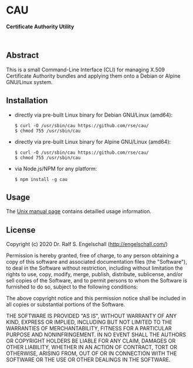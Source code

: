 
CAU
===

**Certificate Authority Utility**

<p/>
<img src="https://nodei.co/npm/cau.png?downloads=true&stars=true" alt=""/>

<p/>
<img src="https://david-dm.org/rse/cau.png" alt=""/>

Abstract
--------

This is a small Command-Line Interface (CLI) for managing X.509
Certificate Authority bundles and applying them onto a Debian or Alpine
GNU/Linux system.

Installation
------------

- directly via pre-built Linux binary for Debian GNU/Linux (amd64):

    ```
    $ curl -O /usr/sbin/cau https://github.com/rse/cau/
    $ chmod 755 /usr/sbin/cau
    ```

- directly via pre-built Linux binary for Alpine GNU/Linux (amd64):

    ```
    $ curl -O /usr/sbin/cau https://github.com/rse/cau/
    $ chmod 755 /usr/sbin/cau
    ```

- via Node.js/NPM for any platform:

    ```
    $ npm install -g cau
    ```

Usage
-----

The [Unix manual page](https://github.com/rse/cau/cau.md) contains
detailled usage information.

License
-------

Copyright (c) 2020 Dr. Ralf S. Engelschall (http://engelschall.com/)

Permission is hereby granted, free of charge, to any person obtaining
a copy of this software and associated documentation files (the
"Software"), to deal in the Software without restriction, including
without limitation the rights to use, copy, modify, merge, publish,
distribute, sublicense, and/or sell copies of the Software, and to
permit persons to whom the Software is furnished to do so, subject to
the following conditions:

The above copyright notice and this permission notice shall be included
in all copies or substantial portions of the Software.

THE SOFTWARE IS PROVIDED "AS IS", WITHOUT WARRANTY OF ANY KIND,
EXPRESS OR IMPLIED, INCLUDING BUT NOT LIMITED TO THE WARRANTIES OF
MERCHANTABILITY, FITNESS FOR A PARTICULAR PURPOSE AND NONINFRINGEMENT.
IN NO EVENT SHALL THE AUTHORS OR COPYRIGHT HOLDERS BE LIABLE FOR ANY
CLAIM, DAMAGES OR OTHER LIABILITY, WHETHER IN AN ACTION OF CONTRACT,
TORT OR OTHERWISE, ARISING FROM, OUT OF OR IN CONNECTION WITH THE
SOFTWARE OR THE USE OR OTHER DEALINGS IN THE SOFTWARE.


